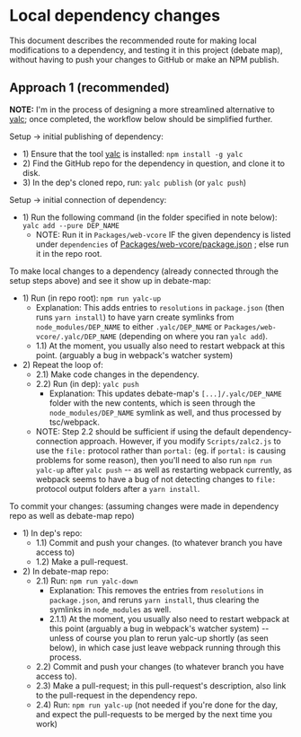 # Local dependency changes

This document describes the recommended route for making local modifications to a dependency, and testing it in this project (debate map), without having to push your changes to GitHub or make an NPM publish.

## Approach 1 (recommended)

**NOTE:** I'm in the process of designing a more streamlined alternative to [yalc](https://github.com/wclr/yalc); once completed, the workflow below should be simplified further.

Setup -> initial publishing of dependency:
* 1\) Ensure that the tool [yalc](https://github.com/wclr/yalc) is installed: `npm install -g yalc`
* 2\) Find the GitHub repo for the dependency in question, and clone it to disk.
* 3\) In the dep's cloned repo, run: `yalc publish` (or `yalc push`)

Setup -> initial connection of dependency:
* 1\) Run the following command (in the folder specified in note below): `yalc add --pure DEP_NAME`
	* NOTE: Run it in `Packages/web-vcore` IF the given dependency is listed under `dependencies` of [Packages/web-vcore/package.json](https://github.com/debate-map/app/tree/main/Packages/web-vcore/package.json) ; else run it in the repo root.

To make local changes to a dependency (already connected through the setup steps above) and see it show up in debate-map:
* 1\) Run (in repo root): `npm run yalc-up`
	* Explanation: This adds entries to `resolutions` in `package.json` (then runs `yarn install`) to have yarn create symlinks from `node_modules/DEP_NAME` to either `.yalc/DEP_NAME` or `Packages/web-vcore/.yalc/DEP_NAME` (depending on where you ran `yalc add`).
	* 1.1\) At the moment, you usually also need to restart webpack at this point. (arguably a bug in webpack's watcher system)
* 2\) Repeat the loop of:
	* 2.1\) Make code changes in the dependency.
	* 2.2\) Run (in dep): `yalc push`
		* Explanation: This updates debate-map's `[...]/.yalc/DEP_NAME` folder with the new contents, which is seen through the `node_modules/DEP_NAME` symlink as well, and thus processed by tsc/webpack.
	* NOTE: Step 2.2 should be sufficient if using the default dependency-connection approach. However, if you modify `Scripts/zalc2.js` to use the `file:` protocol rather than `portal:` (eg. if `portal:` is causing problems for some reason), then you'll need to also run `npm run yalc-up` after `yalc push` -- as well as restarting webpack currently, as webpack seems to have a bug of not detecting changes to `file:` protocol output folders after a `yarn install`.

To commit your changes: (assuming changes were made in dependency repo as well as debate-map repo)
* 1\) In dep's repo:
	* 1.1\) Commit and push your changes. (to whatever branch you have access to)
	* 1.2\) Make a pull-request.
* 2\) In debate-map repo:
	* 2.1\) Run: `npm run yalc-down`
		* Explanation: This removes the entries from `resolutions` in `package.json`, and reruns `yarn install`, thus clearing the symlinks in `node_modules` as well.
		* 2.1.1\) At the moment, you usually also need to restart webpack at this point (arguably a bug in webpack's watcher system) -- unless of course you plan to rerun yalc-up shortly (as seen below), in which case just leave webpack running through this process.
	* 2.2\) Commit and push your changes (to whatever branch you have access to).
	* 2.3\) Make a pull-request; in this pull-request's description, also link to the pull-request in the dependency repo.
	* 2.4\) Run: `npm run yalc-up` (not needed if you're done for the day, and expect the pull-requests to be merged by the next time you work)